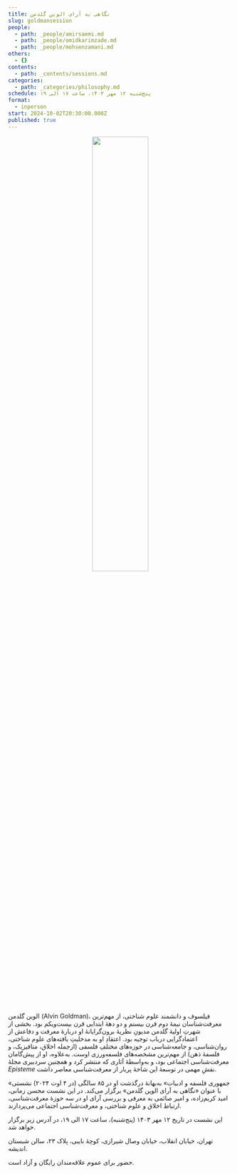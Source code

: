 ```yaml
---
title: نگاهی به آرای الوین گلدمن
slug: goldmansession
people:
  - path: _people/amirsaemi.md
  - path: _people/omidkarimzade.md
  - path: _people/mohsenzamani.md
others:
  - {}
contents:
  - path: _contents/sessions.md
categories:
  - path: _categories/philosophy.md
schedule: پنج‌شنبه ۱۲ مهر ۱۴۰۳، ساعت ۱۷ الی ۱۹
format:
  - inperson
start: 2024-10-02T20:30:00.000Z
published: true
---
```


<center>
<img 
       src="https://assets.tina.io/b6b0cb5c-4b1b-43f4-9bea-8d6867c09320/Goldman-poster.jpg" 
       style="width: 50%; height:50%;" />
</center>

الوین گلدمن (Alvin Goldman)، فیلسوف و دانشمند علوم شناختی، از مهم‌ترین معرفت‌شناسان نیمهٔ دوم قرن بیستم و دو دههٔ ابتدایی قرن بیست‌ویکم بود. بخشی از شهرتِ اولیهٔ گلدمن مدیونِ نظریهٔ برون‌گرایانهٔ او دربارهٔ معرفت و دفاعش از اعتمادگرایی درباب توجیه بود. اعتقادِ او به مدخلیتِ یافته‌های علوم شناختی، روان‌شناسی، و جامعه‌شناسی در حوزه‌های مختلفِ فلسفی (ازجمله اخلاق، متافیزیک، و فلسفهٔ ذهن) از مهم‌ترین مشخصه‌های فلسفه‌ورزی اوست. به‌علاوه، او از پیش‌گامان معرفت‌شناسی اجتماعی بود، و به‌واسطهٔ آثاری که منتشر کرد و همچنین سردبیری مجلهٔ *Episteme* نقشِ مهمی در توسعهٔ این شاخهٔ پربار از معرفت‌شناسی معاصر داشت.

«جمهوری فلسفه و ادبیات» به‌بهانهٔ درگذشت او در ۸۵ سالگی (در ۴ اوت ۲۰۲۴) نشستی با عنوان «نگاهی به آرای الوین گلدمن» برگزار می‌کند. در این نشست محسن زمانی، امید کریم‌زاده، و امیر صائمی به معرفی و بررسی آرای او در سه حوزهٔ معرفت‌شناسی، ارتباط اخلاق و علوم شناختی، و معرفت‌شناسی اجتماعی می‌پردازند.

این نشست در تاریخ ۱۲ مهر ۱۴۰۳ (پنج‌شنبه)، ساعت ۱۷ الی ۱۹، در آدرس زیر برگزار خواهد شد.

تهران،‌ خیابان انقلاب، خیابان وصال شیرازی، کوچهٔ نایبی، پلاک ۲۳، سالن شبستان اندیشه.

حضور برای عموم علاقه‌مندان رایگان و آزاد است.
